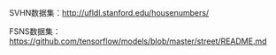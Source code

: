 SVHN数据集：http://ufldl.stanford.edu/housenumbers/

FSNS数据集：https://github.com/tensorflow/models/blob/master/street/README.md 
